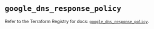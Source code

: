 # `google_dns_response_policy`

Refer to the Terraform Registry for docs: [`google_dns_response_policy`](https://registry.terraform.io/providers/hashicorp/google/6.45.0/docs/resources/dns_response_policy).
